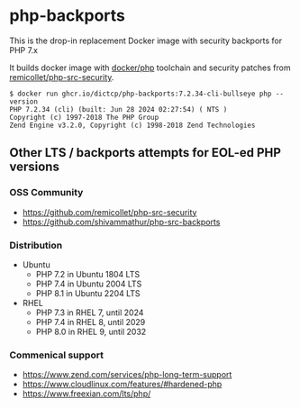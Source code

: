 # php-backports

This is the drop-in replacement Docker image with security backports for PHP 7.x

It builds docker image with [docker/php](https://hub.docker.com/_/php) toolchain and security patches from [remicollet/php-src-security](https://github.com/remicollet/php-src-security).

```
$ docker run ghcr.io/dictcp/php-backports:7.2.34-cli-bullseye php --version
PHP 7.2.34 (cli) (built: Jun 28 2024 02:27:54) ( NTS )
Copyright (c) 1997-2018 The PHP Group
Zend Engine v3.2.0, Copyright (c) 1998-2018 Zend Technologies
```

## Other LTS / backports attempts for EOL-ed PHP versions

### OSS Community
- https://github.com/remicollet/php-src-security
- https://github.com/shivammathur/php-src-backports

### Distribution
- Ubuntu
	- PHP 7.2 in Ubuntu 1804 LTS
	- PHP 7.4 in Ubuntu 2004 LTS
	- PHP 8.1 in Ubuntu 2204 LTS
- RHEL
	- PHP 7.3 in RHEL 7, until 2024
	- PHP 7.4 in RHEL 8, until 2029
	- PHP 8.0 in RHEL 9, until 2032

### Commenical support
- https://www.zend.com/services/php-long-term-support
- https://www.cloudlinux.com/features/#hardened-php
- https://www.freexian.com/lts/php/

